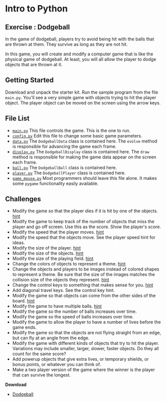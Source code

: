 Intro to Python
===============================================

Exercise : Dodgeball
------------------------

In the game of dodgeball, players try to avoid
being hit with the balls that are thrown at them.
They survive as long as they are not hit.

In this game, you will create and modify a computer
game that is like the physical game of dodgeball.
At least, you will all allow the player to dodge
objects that are thrown at it.


Getting Started
---------------

Download and unpack the starter kit.  Run the sample
program from the file `main.py`.  You'll
see a very simple game with objects trying to hit
the player object.  The player object can be
moved on the screen using the arrow keys.

File List
---------

- [`main.py`](../src/main.py) This file controls the game. This is the one to run.
- [`config.py`](../src/config.py) Edit this file to change some basic game parameters.
- [`data.py`](../src/data.py) The `DodgeballData` class is contained here. The `evolve` method is responsible for advancing the game each frame.
- [`display.py`](../src/display.py) The `DodgeballDisplay` class is contained here. The `draw` method is responsible for making the game data appear on the screen each frame.
- [`ball.py`](../src/ball.py) The `DodgeballBall` class is contained here.
- [`player.py`](../src/player.py) The `DodgeballPlayer` class is contained here.
- [`game_mouse.py`](../src/game_mouse.py) Most programmers should leave this file alone. It makes some `pygame` functionality easily available.


Challenges
----------

- Modify the game so that the player dies if it is
  hit by one of the objects.
  [hint](assignment_dodgeball_collision.md)
- Modify the game to keep track of the number of objects
  that miss the player and go off screen.  Use this
  as the score.  Show the player's score.
- Modify the speed that the player moves.
  [hint](assignment_dodgeball_player_speed.md)
- Modify the speed that the objects move.  See the player speed
  hint for ideas.
- Modify the size of the player.
  [hint](assignment_dodgeball_size.md)
- Modify the size of the objects.
  [hint](assignment_dodgeball_size.md)
- Modify the size of the playing field.
  [hint](assignment_dodgeball_field_size.md)
- Change the colors of objects to represent a theme.
  [hint](assignment_dodgeball_colors.md)
- Change the objects and players to be images instead
  of colored shapes to represent a theme.  Be sure that
  the size of the images matches the collision size of
  the objects they represent.
  [hint](assignment_dodgeball_images.md)
- Change the control keys to something that makes sense
  for you.
  [hint](assignment_dodgeball_control_keys.md)
- Add diagonal travel keys.  See the control key hint.
- Modify the game so that objects can come from the
  other sides of the board.
  [hint](assignment_dodgeball_side_balls.md)
- Modify the game to have multiple balls.
  [hint](assignment_dodgeball_multiple_balls.md)
- Modify the game so the number of balls increases
  over time.
- Modify the game so the speed of balls increases
  over time.
- Modify the game to allow the player to have a number
  of lives before the game ends.
- Modify the game so that the objects are not flying
  straight from an edge, but can fly at an angle
  from the edge.
- Modify the game with different kinds of objects that
  try to hit the player.  Variations may include
  smaller, larger, slower, faster objects.  Do they all
  count for the same score?
- Add powerup objects that give extra lives, or temporary
  shields, or bonus points, or whatever you can think of.
- Make a two player version of the game where the winner
  is the player that can survive the longest.

  
**Download**

*   [Dodgeball](dodgeball-2023.zip)
